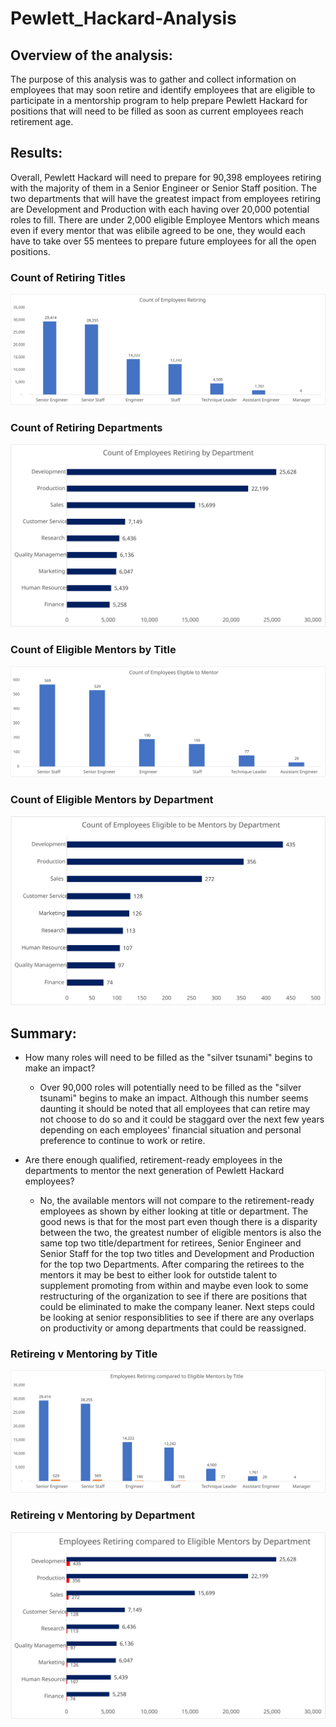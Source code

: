# Pewlett_Hackard-Analysis <br />

## Overview of the analysis: <br />

The purpose of this analysis was to gather and collect information on employees that may soon retire and identify employees that are eligible to participate in a mentorship program to help prepare Pewlett Hackard for positions that will need to be filled as soon as current employees reach retirement age. <br />

## Results:
Overall, Pewlett Hackard will need to prepare for 90,398 employees retiring with the majority of them in a Senior Engineer or Senior Staff position. The two departments that will have the greatest impact from employees retiring are Development and Production with each having over 20,000 potential roles to fill. There are under 2,000 eligible Employee Mentors which means even if every mentor that was elibile agreed to be one, they would each have to take over 55 mentees to prepare future employees for all the open positions.   <br />

### Count of Retiring Titles <br />
<img src="https://github.com/daniethecreator/Pewlett_Hackard-Analysis/blob/main/Data/Count_of_Employees_Retiring.svg?sanitize=true">

### Count of Retiring Departments <br />
<img src="https://github.com/daniethecreator/Pewlett_Hackard-Analysis/blob/main/Data/Count_of_Employees_Retiring_Department.svg?sanitize=true">

### Count of Eligible Mentors by Title <br />
<img src="https://github.com/daniethecreator/Pewlett_Hackard-Analysis/blob/main/Data/Count_of_Employees_Mentor.svg?sanitize=true">

### Count of Eligible Mentors by Department <br />
<img src="https://github.com/daniethecreator/Pewlett_Hackard-Analysis/blob/main/Data/Count_of_Employees_Mentoring_Department.svg?sanitize=true">

## Summary: 

  * How many roles will need to be filled as the "silver tsunami" begins to make an impact? <br />
      * Over 90,000 roles will potentially need to be filled as the "silver tsunami" begins to make an impact. Although this number seems daunting it should be noted that all employees that can retire may not choose to do so and it could be staggard over the next few years depending on each employees' financial situation and personal preference to continue to work or retire. <br />
      
  
  * Are there enough qualified, retirement-ready employees in the departments to mentor the next generation of Pewlett Hackard employees? <br />
     * No, the available mentors will not compare to the retirement-ready employees as shown by either looking at title or department. The good news is that for the most part even though there is a disparity between the two, the greatest number of eligible mentors is also the same top two title/department for retirees, Senior Engineer and Senior Staff for the top two titles and Development and Production for the top two Departments. After comparing the retirees to the mentors it may be best to either look for outstide talent to supplement promoting from within and maybe even look to some restructuring of the organization to see if there are positions that could be eliminated to make the company leaner. Next steps could be looking at senior responsiblities to see if there are any overlaps on productivity or among departments that could be reassigned. 

### Retireing v Mentoring by Title <br />
<img src="https://github.com/daniethecreator/Pewlett_Hackard-Analysis/blob/main/Data/Retiring_v_Mentoring.svg?sanitize=true">

### Retireing v Mentoring by Department <br />
<img src="https://github.com/daniethecreator/Pewlett_Hackard-Analysis/blob/main/Data/Retiring_v_Mentoring_Department.svg?sanitize=true">


